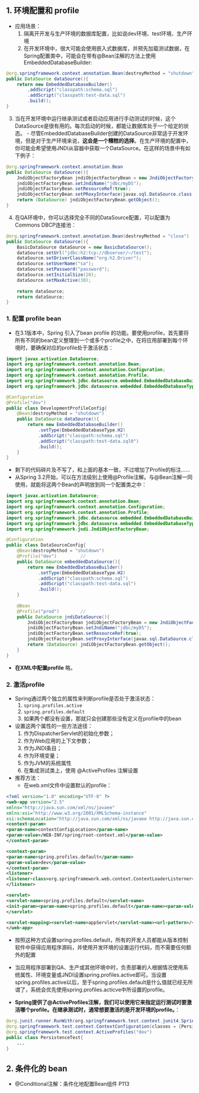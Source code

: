 ## 1. 环境配置和 profile 
- 应用场景：
  1. 隔离开开发与生产环境的数据库配置，比如说dev环境、test环境、生产环境
  2. 在开发环境中，很大可能会使用嵌入式数据库，并预先加载测试数据，在Spring配置类中，可能会在带有@Bean注解的方法上使用EmbeddedDatabaseBuilder:
```java
@org.springframework.context.annotation.Bean(destroyMethod = "shutdown")
public DataSource dataSource(){
    return new EmbeddedDatabaseBuilder()
        ,addScript("classpath:schema.sql")
        .addScript("classpath:test-data.sql")
        .build();
}
```
  3. 当在开发环境中运行继承测试或者启动应用进行手动测试的时候，这个DataSource是很有用的。每次启动的时候，都能让数据库处于一个给定的状态。
    - 尽管EmbeddedDatabaseBuilder创建的DataSource非常适于开发环境，但是对于生产环境来说，**这会是一个糟糕的选择**。在生产环境的配置中，你可能会希望使用JNDI从容器中获取一个DataSource。在这样的场景中有如下例子：
```java
@org.springframework.context.annotation.Bean
public DataSource dataSource(){
    JndiObjectFactoryBean jndiObjectFactoryBean = new JndiObjectFactoryBean();
    jndiObjectFactoryBean.setJndiName("jdbc/myDS");
    jndiObjectFactoryBean.setResourceRef(true);
    jndiObjectFactoryBean.setPRoxyInterface(javax.sql.DataSource.class);
    return (DataSource) jndiObjectFactoryBean.getObject();
}
```
  4. 在QA环境中，你可以选择完全不同的DataSource配置，可以配置为Commons DBCP连接池：
```java
@org.springframework.context.annotation.Bean(destroyMethod = "close")
public DataSource dataSource(){
    BasicDataSource dataSource = new BasicDataSource();
    dataSource.setUrl("jdbc:h2:tcp://dbserver/~/test");
    dataSource.setDriverClassName("org.h2.Driver");
    dataSource.setUserName("sa");
    dataSource.setPassword("password");
    dataSource.setInitialSize(20);
    dataSource.setMaxActive(30);
    
    return dataSource;
    return dataSource;
}
```


### 1. 配置 profile bean
- 在3.1版本中，Spring 引入了bean profile 的功能。要使用profile，首先要将所有不同的bean定义整理到一个或多个profile之中，在将应用部署到每个环境时，要确保对应的profile处于激活状态：
```java
import javax.activation.DataSource;
import org.springframework.context.annotation.Bean;
import org.springframework.context.annotation.Configuration;
import org.springframework.context.annotation.Profile;
import org.springframework.jdbc.datasource.embedded.EmbeddedDatabaseBuilder;
import org.springframework.jdbc.datasource.embedded.EmbeddedDatabaseType;

@Configuration
@Profile("dev")
public class DevelopmentProfileConfig{
    @Bean(destroyMethod = "shutdown")
    public DataSource dataSource(){
        return new EmbeddedDatabaseBuilder()
            .setType(EmbeddedDatabaseType.H2)
            .addScript("classpath:schema.sql")
            .addScript("classpath:test-data.sql0")
            .build();
    }
}
```
- 剩下的代码碎片及不写了，和上面的基本一致，不过增加了Profile的标注……
- 从Spring 3.2开始，可以在方法级别上使用@Profile注解。与@Bean注解一同使用，就能将这两个Bean的声明放到同一个配置类之中：
```java
import javax.activation.DataSource;
import org.springframework.context.annotation.Bean;
import org.springframework.context.annotation.Configuration;
import org.springframework.context.annotation.Profile;
import org.springframework.jdbc.datasource.embedded.EmbeddedDatabaseBuilder;
import org.springframework.jdbc.datasource.embedded.EmbeddedDatabaseType;
import org.springframework.jndi.JndiObjectFactoryBean;

@Configuration
public class DataSourceConfig{
    @Bean(destroyMethod = "shutdown")
    @Profile("dev")         //
    public DataSource embeddedDataSource(){
        return new EmbeddedDatabaseBuilder()
            .setType(EmbeddedDatabaseType.H2)
            .addScript("classpath:schema.sql")
            .addScript("classpath:test-data.sql")
            .build();
    }
    
    @Bean
    @Profile("prod")        //
    public DataSource jndiDataSource(){
        JndiObjectFactoryBean jndiObjectFactoryBean = new JndiObjectFactoryBean();
        jndiObjectFactoryBean.setJndiName("jdbc/myDS");
        jndiObjectFactoryBean.setResourceRef(true);
        jndiObjectFactoryBean.setProxyInterface(javax.sql.DataSource.class);
        return (DataSource) jndiObjectFactoryBean.getObject();
    }
}
```

- **在XML中配置profile**
略。

### 2. 激活profile
- Spring通过两个独立的属性来判断profile是否处于激活状态：
  1. `spring.profiles.active`
  2. `spring.profiles.default`
  3. 如果两个都没有设置，那就只会创建那些没有定义在profile中的bean
- 设置这两个属性的一些方法途径：
  1. 作为DispatcherServlet的初始化参数；
  2. 作为Web应用的上下文参数；
  3. 作为JNDI条目；
  4. 作为环境变量；
  5. 作为JVM的系统属性
  6. 在集成测试类上，使用 @ActiveProfiles 注解设置
- 推荐方法：
  - 在web.xml文件中设置默认的profile：
```xml
<?xml version="1.0" encoding="UTF-8" ?>
<web-app version="2.5"
xmlns="http://java.sun.com/xml/ns/javaee"
xmlns:xsi="http://www.w3.org/2001/XMLSchema-instance"
xsi:schemaLocation="http://java.sun.com/xml/ns/javaee http://java.sun.com/xml/ns/javaee/web-app_2_5.xsd">
<context-param>
<param-name>contextConfigLocation</param-name>
<param-value>/WEB-INF/spring/root-context.xml</param-value>
</context-param>

<context-param>
<param-name>spring.profiles.default</param-name>
<param-value>dev</param-value>
</context-param>
<listener>
<listener-class>org.springframework.web.context.ContextLoaderListerner</listener-class>
</listener>

<servlet>
<servlet-name>spring.profiles.default</servlet-name>
<init-param><param-name>spring.profiles.default</param-name><param-value>dev</param-value></init-param>
</servlet>

<servlet-mapping><servlet-name>appServlet</servlet-name><url-pattern>/</url-pattern></servlet-mapping>
</web-app>
```
  - 按照这种方式设置spring.profiles.default，所有的开发人员都能从版本控制软件中获得应用程序源码，并使用开发环境的设置运行代码，而不需要任何额外的配置
  - 当应用程序部署到QA、生产或其他环境中时，负责部署的人根据情况使用系统属性、环境变量或JNDI设置spring.profiles.active即可。当设置spring.profiles.active以后，至于spring.profiles.default是什么值就已经无所谓了，系统会优先使用spring.profiles.acticve中所设置的profile。

- **Spring提供了@ActiveProfiles注解，我们可以使用它来指定运行测试时要激活哪个profile。在继承测试时，通常想要激活的是开发环境的profile。**：
```java
@org.junit.runner.RunWith(org.springframework.test.context.junit4.SpringJUnit4ClassRunner.class)
@org.springframework.test.context.ContextConfiguration(classes = {PersistenceTestConfig.class})
@org.springframework.test.context.ActiveProfiles("dev")
public class PersistenceTest{
    ...
}
```

## 2. 条件化的 bean
- @Conditional注解：条件化地配置Bean组件
P113
